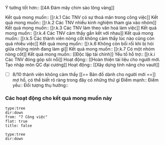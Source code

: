 Ý tưởng tốt hơn:: [[4A Đám mây chim sáo lông vàng]]

Kết quả mong muốn:: [[r.k.1 Các TNV có sự thoả mãn trong công việc]]
Kết quả mong muốn:: [[r.k.2 Các TNV nhiều kinh nghiệm tham gia vào nhóm]]
Kết quả mong muốn:: [[r.k.3 Các TNV làm theo văn hoá làm việc]]
Kết quả mong muốn:: [[r.k.4 Các TNV cảm thấy gắn kết với nhau]]
Kết quả mong muốn:: [[r.k.5 Các thành viên nòng cốt không cảm thấy lúc nào cũng còn quá nhiều việc]]
Kết quả mong muốn:: [[r.k.6 Không còn bối rối khi bị hỏi giữa chừng mình đang làm gì]]
Kết quả mong muốn:: [[r.k.7 Có một nhóm nòng cốt]]
Kết quả mong muốn:: [[Độc lập tài chính]]
Yếu tố hỗ trợ:: [[r.k.i Các TNV đóng góp sôi nổi]]
Hoạt động:: [[Hoàn thiện tài liệu cho người mới. Tạo nhập môn QC đại cương]]
Hoạt động:: [[Xây dựng tính năng cho vault]]
- [ ] 8/10 thành viên không cảm thấy [[== Bản đồ dành cho người mới ==]] mơ hồ, có thể biết rõ ràng trong đây có những thứ gì
Điểm mạnh::
Điểm yếu::
Đối tượng thụ hưởng::
### Các hoạt động cho kết quả mong muốn này
```breadcrumbs
type:tree
dir:down
from: "7 Công việc" 
flat: true
title: false
```


```breadcrumbs
type:tree
dir:down
```
